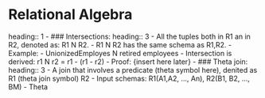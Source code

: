 # Relational Algebra
heading:: 1
	- ### Intersections:
	  heading:: 3
		- All the tuples both in R1 an in R2, denoted as: R1 N R2.
		- R1 N R2 has the same schema as R1,R2.
		- Example:
			- UnionizedEmployes N retired employees
		- Intersection is derived: r1 N r2 = r1 - (r1 - r2)
		- Proof: {insert here later}
	- ### Theta join:
	  heading:: 3
		- A join that involves a predicate (theta symbol here), denited as R1 (theta join symbol) R2
		- Input schemas: R1(A1,A2, ..., An), R2(B1, B2, ..., BM)
		- Theta